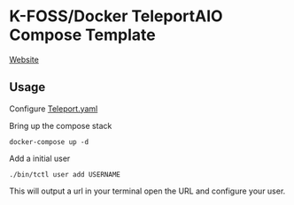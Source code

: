 # K-FOSS/Docker TeleportAIO Compose Template

[Website](https://gravitational.com/teleport/)

## Usage

Configure [Teleport.yaml](./Teleport.yml)

Bring up the compose stack

```
docker-compose up -d
```

Add a initial user

```
./bin/tctl user add USERNAME
```

This will output a url in your terminal open the URL and configure your user.
